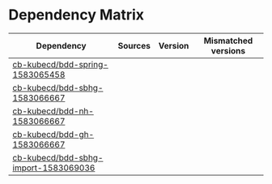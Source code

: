 # Dependency Matrix

Dependency | Sources | Version | Mismatched versions
---------- | ------- | ------- | -------------------
[cb-kubecd/bdd-spring-1583065458](https://github.com/cb-kubecd/bdd-spring-1583065458.git) |  | []() | 
[cb-kubecd/bdd-sbhg-1583066667](https://github.com/cb-kubecd/bdd-sbhg-1583066667.git) |  | []() | 
[cb-kubecd/bdd-nh-1583066667](https://github.com/cb-kubecd/bdd-nh-1583066667.git) |  | []() | 
[cb-kubecd/bdd-gh-1583066667](https://github.com/cb-kubecd/bdd-gh-1583066667.git) |  | []() | 
[cb-kubecd/bdd-sbhg-import-1583069036](https://github.com/cb-kubecd/bdd-sbhg-import-1583069036.git) |  | []() | 
